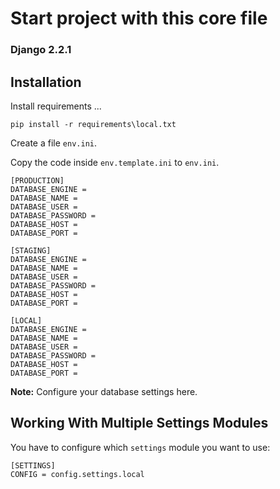 # Start project with this core file

### Django 2.2.1

## Installation

Install requirements ...
```
pip install -r requirements\local.txt
```

Create a file `env.ini`.

Copy the code inside `env.template.ini` to `env.ini`.

```
[PRODUCTION]
DATABASE_ENGINE =
DATABASE_NAME =
DATABASE_USER =
DATABASE_PASSWORD =
DATABASE_HOST =
DATABASE_PORT =

[STAGING]
DATABASE_ENGINE =
DATABASE_NAME =
DATABASE_USER =
DATABASE_PASSWORD =
DATABASE_HOST =
DATABASE_PORT =

[LOCAL]
DATABASE_ENGINE =
DATABASE_NAME =
DATABASE_USER =
DATABASE_PASSWORD =
DATABASE_HOST =
DATABASE_PORT =

```

**Note:** Configure your database settings here.


## Working With Multiple Settings Modules

You have to configure which `settings` module you want to use:
```
[SETTINGS]
CONFIG = config.settings.local
```

